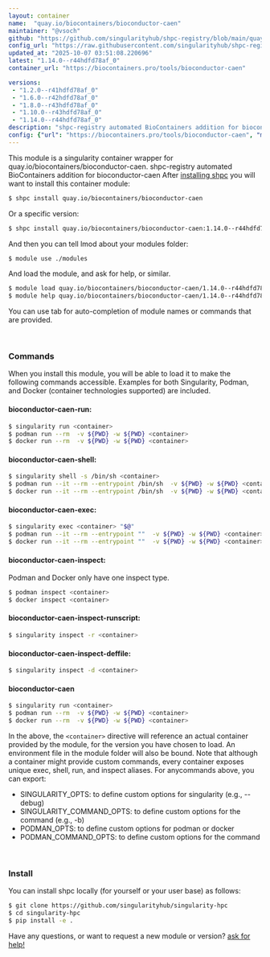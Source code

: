```yaml
---
layout: container
name:  "quay.io/biocontainers/bioconductor-caen"
maintainer: "@vsoch"
github: "https://github.com/singularityhub/shpc-registry/blob/main/quay.io/biocontainers/bioconductor-caen/container.yaml"
config_url: "https://raw.githubusercontent.com/singularityhub/shpc-registry/main/quay.io/biocontainers/bioconductor-caen/container.yaml"
updated_at: "2025-10-07 03:51:08.220696"
latest: "1.14.0--r44hdfd78af_0"
container_url: "https://biocontainers.pro/tools/bioconductor-caen"

versions:
 - "1.2.0--r41hdfd78af_0"
 - "1.6.0--r42hdfd78af_0"
 - "1.8.0--r43hdfd78af_0"
 - "1.10.0--r43hdfd78af_0"
 - "1.14.0--r44hdfd78af_0"
description: "shpc-registry automated BioContainers addition for bioconductor-caen"
config: {"url": "https://biocontainers.pro/tools/bioconductor-caen", "maintainer": "@vsoch", "description": "shpc-registry automated BioContainers addition for bioconductor-caen", "latest": {"1.14.0--r44hdfd78af_0": "sha256:be73a52d069ccac3961b415f1af2c7cbea4c213516970ced325173969c0e2080"}, "tags": {"1.2.0--r41hdfd78af_0": "sha256:7ebb971bf58ad294c9ae1226713ce66facc1820440374a0be7e5880954a8b93d", "1.6.0--r42hdfd78af_0": "sha256:2876ad4407391dedad562f6e092685c5b3c6732989a2ac4ce6874e6f1bcc87bb", "1.8.0--r43hdfd78af_0": "sha256:a34dcd4fc10ed76c31834fc1b123a06433ca506b2caf2893a6de250edca32960", "1.10.0--r43hdfd78af_0": "sha256:a76f73975c621976a780191c1efc802803cb6575112f7ae80ca97efdc0ab0c05", "1.14.0--r44hdfd78af_0": "sha256:be73a52d069ccac3961b415f1af2c7cbea4c213516970ced325173969c0e2080"}, "docker": "quay.io/biocontainers/bioconductor-caen"}
---
```


This module is a singularity container wrapper for quay.io/biocontainers/bioconductor-caen.
shpc-registry automated BioContainers addition for bioconductor-caen
After [installing shpc](#install) you will want to install this container module:


```bash
$ shpc install quay.io/biocontainers/bioconductor-caen
```

Or a specific version:

```bash
$ shpc install quay.io/biocontainers/bioconductor-caen:1.14.0--r44hdfd78af_0
```

And then you can tell lmod about your modules folder:

```bash
$ module use ./modules
```

And load the module, and ask for help, or similar.

```bash
$ module load quay.io/biocontainers/bioconductor-caen/1.14.0--r44hdfd78af_0
$ module help quay.io/biocontainers/bioconductor-caen/1.14.0--r44hdfd78af_0
```

You can use tab for auto-completion of module names or commands that are provided.

<br>

### Commands

When you install this module, you will be able to load it to make the following commands accessible.
Examples for both Singularity, Podman, and Docker (container technologies supported) are included.

#### bioconductor-caen-run:

```bash
$ singularity run <container>
$ podman run --rm  -v ${PWD} -w ${PWD} <container>
$ docker run --rm  -v ${PWD} -w ${PWD} <container>
```

#### bioconductor-caen-shell:

```bash
$ singularity shell -s /bin/sh <container>
$ podman run --it --rm --entrypoint /bin/sh  -v ${PWD} -w ${PWD} <container>
$ docker run --it --rm --entrypoint /bin/sh  -v ${PWD} -w ${PWD} <container>
```

#### bioconductor-caen-exec:

```bash
$ singularity exec <container> "$@"
$ podman run --it --rm --entrypoint ""  -v ${PWD} -w ${PWD} <container> "$@"
$ docker run --it --rm --entrypoint ""  -v ${PWD} -w ${PWD} <container> "$@"
```

#### bioconductor-caen-inspect:

Podman and Docker only have one inspect type.

```bash
$ podman inspect <container>
$ docker inspect <container>
```

#### bioconductor-caen-inspect-runscript:

```bash
$ singularity inspect -r <container>
```

#### bioconductor-caen-inspect-deffile:

```bash
$ singularity inspect -d <container>
```



#### bioconductor-caen

```bash
$ singularity run <container>
$ podman run --rm  -v ${PWD} -w ${PWD} <container>
$ docker run --rm  -v ${PWD} -w ${PWD} <container>
```


In the above, the `<container>` directive will reference an actual container provided
by the module, for the version you have chosen to load. An environment file in the
module folder will also be bound. Note that although a container
might provide custom commands, every container exposes unique exec, shell, run, and
inspect aliases. For anycommands above, you can export:

 - SINGULARITY_OPTS: to define custom options for singularity (e.g., --debug)
 - SINGULARITY_COMMAND_OPTS: to define custom options for the command (e.g., -b)
 - PODMAN_OPTS: to define custom options for podman or docker
 - PODMAN_COMMAND_OPTS: to define custom options for the command

<br>

### Install

You can install shpc locally (for yourself or your user base) as follows:

```bash
$ git clone https://github.com/singularityhub/singularity-hpc
$ cd singularity-hpc
$ pip install -e .
```

Have any questions, or want to request a new module or version? [ask for help!](https://github.com/singularityhub/singularity-hpc/issues)